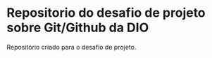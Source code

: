 # Repositorio do desafio de projeto sobre Git/Github da DIO
Repositório criado para o desafio de projeto.
